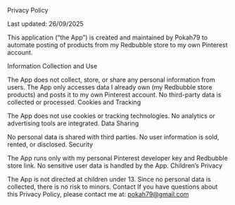 Privacy Policy

Last updated: 26/09/2025

This application (“the App”) is created and maintained by Pokah79 to automate posting of products from my Redbubble store to my own Pinterest account.

Information Collection and Use

The App does not collect, store, or share any personal information from users. The App only accesses data I already own (my Redbubble store products) and posts it to my own Pinterest account. No third-party data is collected or processed. Cookies and Tracking

The App does not use cookies or tracking technologies. No analytics or advertising tools are integrated. Data Sharing

No personal data is shared with third parties. No user information is sold, rented, or disclosed. Security

The App runs only with my personal Pinterest developer key and Redbubble store link. No sensitive user data is handled by the App. Children’s Privacy

The App is not directed at children under 13. Since no personal data is collected, there is no risk to minors. Contact If you have questions about this Privacy Policy, please contact me at: pokah79@gmail.com
